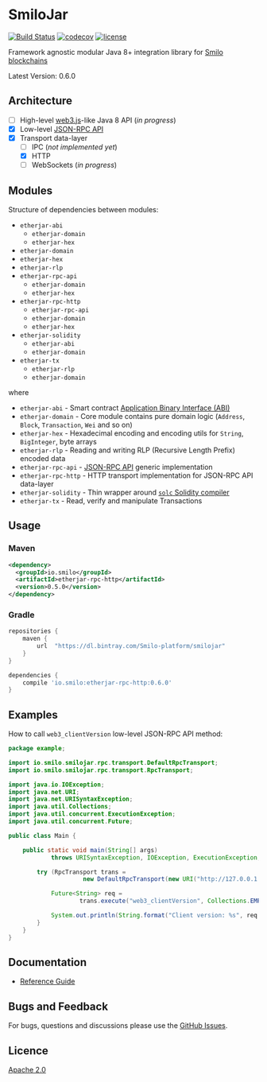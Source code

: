 # SmiloJar

[![Build Status](https://travis-ci.org/Smilo-platform/smilojar.svg?branch=master)](https://travis-ci.org/Smilo-platform/smilojar)
[![codecov](https://codecov.io/gh/Smilo-platform/smilojar/branch/master/graph/badge.svg)](https://codecov.io/gh/Smilo-platform/smilojar)
[![license](https://img.shields.io/github/license/Smilo-platform/smilojar.svg?maxAge=2592000)](https://github.com/Smilo-platform/smilojar/blob/master/LICENSE)

Framework agnostic modular Java 8+ integration library for [Smilo blockchains](https://smilo.io)

Latest Version: 0.6.0

## Architecture

* [ ] High-level [web3.js](https://github.com/Smilo-platform/go-smilo/wiki/JavaScript-API)-like Java 8 API (_in progress_)
* [x] Low-level [JSON-RPC API](https://github.com/Smilo-platform/go-smilo/wiki/JSON-RPC)
* [x] Transport data-layer 
  * [ ] IPC (_not implemented yet_)  
  * [x] HTTP
  * [ ] WebSockets (_in progress_)

## Modules

Structure of dependencies between modules:

* `etherjar-abi`
  * `etherjar-domain`
  * `etherjar-hex`
* `etherjar-domain`
* `etherjar-hex`  
* `etherjar-rlp`
* `etherjar-rpc-api`  
  * `etherjar-domain`
  * `etherjar-hex`  
* `etherjar-rpc-http`
  * `etherjar-rpc-api`
  * `etherjar-domain`
  * `etherjar-hex`
* `etherjar-solidity`
  * `etherjar-abi`
  * `etherjar-domain`
* `etherjar-tx`
  * `etherjar-rlp`
  * `etherjar-domain`

where

* `etherjar-abi` - Smart contract [Application Binary Interface (ABI)](https://github.com/Smilo-platform/go-smilo/wiki/Ethereum-Contract-ABI)
* `etherjar-domain` - Core module contains pure domain logic (`Address`, `Block`, `Transaction`, `Wei` and so on)
* `etherjar-hex` - Hexadecimal encoding and encoding utils for `String`, `BigInteger`, byte arrays
* `etherjar-rlp` - Reading and writing RLP (Recursive Length Prefix) encoded data 
* `etherjar-rpc-api` - [JSON-RPC API](https://github.com/Smilo-platform/go-smilo/wiki/JSON-RPC) generic implementation
* `etherjar-rpc-http` - HTTP transport implementation for JSON-RPC API data-layer
* `etherjar-solidity` - Thin wrapper around [`solc` Solidity compiler](https://github.com/ethereum/solidity)
* `etherjar-tx` - Read, verify and manipulate Transactions   

## Usage

### Maven

```xml
<dependency>
  <groupId>io.smilo</groupId>
  <artifactId>etherjar-rpc-http</artifactId>
  <version>0.5.0</version>
</dependency>
```

### Gradle

```groovy
repositories {
    maven {
        url  "https://dl.bintray.com/Smilo-platform/smilojar" 
    }
}

dependencies {
    compile 'io.smilo:etherjar-rpc-http:0.6.0'
}
```

## Examples

How to call `web3_clientVersion` low-level JSON-RPC API method:

```java
package example;

import io.smilo.smilojar.rpc.transport.DefaultRpcTransport;
import io.smilo.smilojar.rpc.transport.RpcTransport;

import java.io.IOException;
import java.net.URI;
import java.net.URISyntaxException;
import java.util.Collections;
import java.util.concurrent.ExecutionException;
import java.util.concurrent.Future;

public class Main {

    public static void main(String[] args)
            throws URISyntaxException, IOException, ExecutionException, InterruptedException {

        try (RpcTransport trans =
                     new DefaultRpcTransport(new URI("http://127.0.0.1:8545"))) {

            Future<String> req =
                    trans.execute("web3_clientVersion", Collections.EMPTY_LIST, String.class);

            System.out.println(String.format("Client version: %s", req.get()));
        }
    }
}
```

## Documentation

* [Reference Guide](./docs/index.md)

## Bugs and Feedback

For bugs, questions and discussions please use the [GitHub Issues](https://github.com/Smilo-platform/smilojar/issues).

## Licence

[Apache 2.0](LICENSE)
